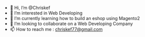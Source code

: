 - 👋 Hi, I’m @Chriskef
- 👀 I’m interested in Web Developing
- 🌱 I’m currently learning how to build an eshop using Magento2
- 💞️ I’m looking to collaborate on a Web Developing Company
- 📫 How to reach me : chriskef77@gmail.com

<!---
Chriskef/Chriskef is a ✨ special ✨ repository because its `README.md` (this file) appears on your GitHub profile.
You can click the Preview link to take a look at your changes.
--->
